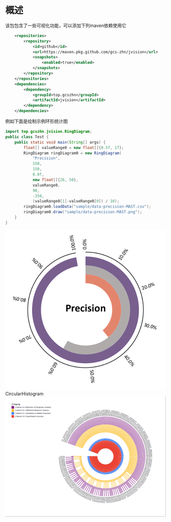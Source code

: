 # 概述
该包包含了一些可视化功能，可以添加下列maven依赖使用它
```xml
    <repositories>
        <repository>
            <id>github</id>
            <url>https://maven.pkg.github.com/gcs-zhn/jvision</url>
            <snapshots>
                <enabled>true</enabled>
            </snapshots>
        </repository>
    </repositories>
    <dependencies>
        <dependency>
            <groupId>top.gcszhn</groupId>
            <artifactId>jvision</artifactId>
        </dependency>
    </dependencies>
```
例如下面是绘制示例环形统计图
```java
import top.gcszhn.jvision.RingDiagram;
public class Test {
    public static void main(String[] args) {
        float[] valueRange0 = new float[]{0.5f, 1f};
        RingDiagram ringDiagram0 = new RingDiagram(
            "Precision", 
            150, 
            150, 
            0.0f, 
            new float[]{26, 50}, 
            valueRange0, 
            90, 
            -350, 
            (valueRange0[1]-valueRange0[0]) / 10);
        ringDiagram0.loadData("sample/data-precision-MAST.csv");
        ringDiagram0.draw("sample/data-precision-MAST.png");
    }
}
```
![ring diagram](sample/data-precision-MAST.png)
CircularHistogram
![CircularHistogram](sample/Circular_histogram.png)

